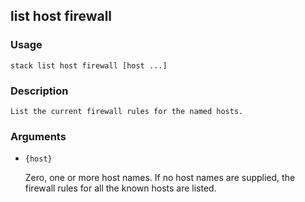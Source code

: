 ## list host firewall

### Usage

`stack list host firewall [host ...]`

### Description


	List the current firewall rules for the named hosts.

	

### Arguments

* `{host}`

   Zero, one or more host names. If no host names are supplied, the
	firewall rules for all the known hosts are listed.



